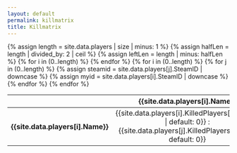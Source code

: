 ```yaml
---
layout: default
permalink: killmatrix
title: Killmatrix
---
```

<div align="left">
{% assign length = site.data.players | size | minus: 1 %}
{% assign halfLen = length | divided_by: 2 | ceil %}
{% assign leftLen = length | minus: halfLen %}
<table id="matrix" class="row-border hover order-column">
  <thead>
    <tr class="header" id="ignoreglobal">
      <th></th>
      {% for i in (0..length) %}
        <th class="col" style="text-align: center">{{site.data.players[i].Name}}</th>
      {% endfor %}
    </tr>
  </thead>
  <tbody>
    {% for i in (0..length) %}
      <tr id="ignoreglobal">
        <th class="row" style="text-align: right">{{site.data.players[i].Name}}</th>
          {% for j in (0..length) %}
          {% assign steamid = site.data.players[j].SteamID | downcase %}
          {% assign myid = site.data.players[i].SteamID | downcase %}
          <td style="text-align: center">{{site.data.players[i].KilledPlayers[steamid] | default: 0}} : {{site.data.players[j].KilledPlayers[myid] | default: 0}}</td>
        {% endfor %}
      </tr>
    {% endfor %}
  </tbody>
</table>
</div>
<script>
  $(document).ready(function() {
    var table = $('#matrix').DataTable(
      {
        "paging":   false,
        "ordering": false,
        "info":     false,
        "searching": false
      }
    );

    $('#matrix tbody').on( 'mouseenter', 'td', function () {
          var colIdx = table.cell(this).index().column;
          var rowIdx = table.cell(this).index().row;

          $( table.column( colIdx ).nodes() ).addClass( 'highlight' );
          $( table.row( rowIdx ).nodes() ).addClass( 'highlight' );
    } ).on('mouseleave', 'td', function () {
          $( table.cells().nodes() ).removeClass( 'highlight' );
          $( table.rows().nodes() ).removeClass( 'highlight' );
    });
  });
</script>
